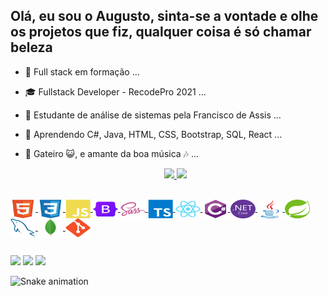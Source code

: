 ## Olá, eu sou o Augusto, sinta-se a vontade e olhe os projetos que fiz, qualquer coisa é só chamar beleza 


- 🔭 Full stack em formação ...
- 🎓 Fullstack Developer - RecodePro 2021 ...
- 🎒 Estudante de análise de sistemas pela Francisco de Assis ...
- 🌱 Aprendendo C#, Java, HTML, CSS, Bootstrap, SQL,  React ...
- 💬 Gateiro 😺, e amante da boa música 🎶 ...


  <div align="center">
  <a href="https://github.com/augustowhitaker">
  <img height="180em" src="https://github-readme-stats.vercel.app/api?username=augustowhitaker&show_icons=true&theme=merko&include_all_commits=true&count_private=true"/>
  <img height="180em" src="https://github-readme-stats.vercel.app/api/top-langs/?username=augustowhitaker&layout=compact&langs_count=7&theme=merko"/>
</div>  
  <div style="display: inline_block"><br>
  <img align="center" alt="augustowhitaker-HTML" height="30" width="40" src="https://raw.githubusercontent.com/devicons/devicon/master/icons/html5/html5-original.svg">
  <img align="center" alt="augustowhitaker-CSS" height="30" width="40" src="https://raw.githubusercontent.com/devicons/devicon/master/icons/css3/css3-original.svg">
      <img align="center" alt="augustowhitaker-Js" height="30" width="40" src="https://raw.githubusercontent.com/devicons/devicon/master/icons/javascript/javascript-plain.svg">
     <img align="center" alt="augustowhitaker-bootstrap" height="30" width="40" src="https://raw.githubusercontent.com/devicons/devicon/master/icons/bootstrap/bootstrap-original.svg">
    <img align="center" alt="augustowhitaker-sass" height="30" width="40" src="https://raw.githubusercontent.com/devicons/devicon/master/icons/sass/sass-original.svg">
  <img align="center" alt="augustowhitaker-Ts" height="30" width="40" src="https://raw.githubusercontent.com/devicons/devicon/master/icons/typescript/typescript-plain.svg">
  <img align="center" alt="augustowhitaker-React" height="30" width="40" src="https://raw.githubusercontent.com/devicons/devicon/master/icons/react/react-original.svg">    
  <img align="center" alt="augustowhitaker-Csharp" height="30" width="40" src="https://raw.githubusercontent.com/devicons/devicon/master/icons/csharp/csharp-original.svg">
    <img align="center" alt="augustowhitaker-dotnet" height="30" width="40" src="https://raw.githubusercontent.com/devicons/devicon/master/icons/dotnetcore/dotnetcore-original.svg">
    <img align="center" alt="augustowhitaker-Java" height="30" width="40" src="https://raw.githubusercontent.com/devicons/devicon/master/icons/java/java-original.svg">
    <img align="center" alt="augustowhitaker-spring" height="30" width="40" src="https://raw.githubusercontent.com/devicons/devicon/master/icons/spring/spring-original.svg">
     <img align="center" alt="augustowhitaker-mysql" height="30" width="40" src="https://raw.githubusercontent.com/devicons/devicon/master/icons/mysql/mysql-original.svg">
     <img align="center" alt="augustowhitaker-mongodb" height="30" width="40" src="https://raw.githubusercontent.com/devicons/devicon/master/icons/mongodb/mongodb-original.svg">
    <img align="center" alt="augustowhitaker-git" height="30" width="40" src="https://raw.githubusercontent.com/devicons/devicon/master/icons/git/git-original.svg">
    
 
</div>
  
  ##
  
  <div>
    
 <a href="https://discord.gg/Augusto Whitaker#8181" target="_blank"><img src="https://img.shields.io/badge/Discord-7289DA?style=for-the-badge&logo=discord&logoColor=white" target="_blank"></a> 
  <a href = "mailto:awhitakerflx@gmail.com"><img src="https://img.shields.io/badge/-Gmail-%23333?style=for-the-badge&logo=gmail&logoColor=white" target="_blank"></a>
  <a href="https://www.linkedin.com/in/augusto-whitaker-felix-dos-santos-a02353203/" target="_blank"><img src="https://img.shields.io/badge/-LinkedIn-%230077B5?style=for-the-badge&logo=linkedin&logoColor=white" target="_blank"></a> 
 
   ![Snake animation](https://github.com/augustowhitaker/augustowhitaker/blob/output/github-contribution-grid-snake.svg)
    
  </div>
